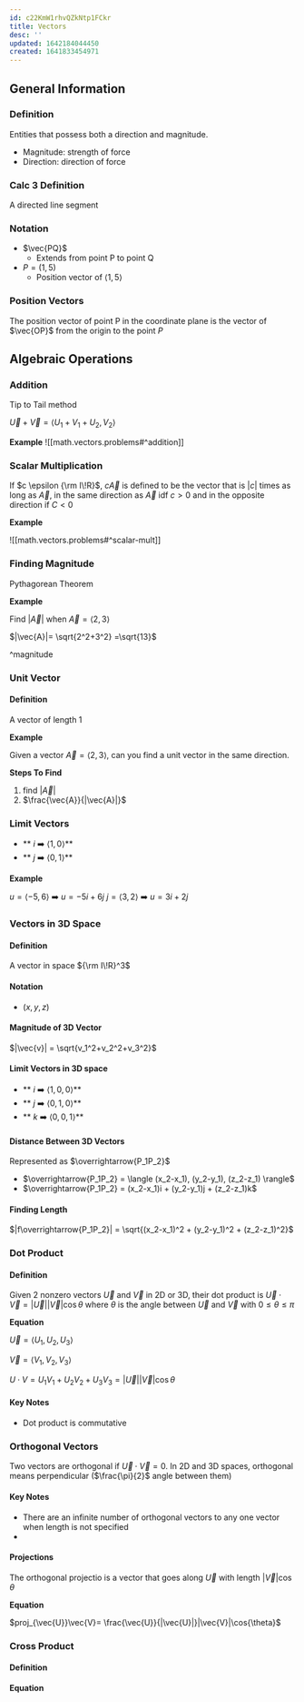 ```yaml
---
id: c22KmW1rhvQZkNtp1FCkr
title: Vectors
desc: ''
updated: 1642184044450
created: 1641833454971
---
```


## General Information
### Definition
Entities that possess both a direction and magnitude.

- Magnitude: strength of force
- Direction: direction of force


### Calc 3 Definition
A directed line segment

### Notation
-  $\vec{PQ}$
   - Extends from point P to point Q 
- $P = (1,5)$
  -  Position vector of $\langle 1,5 \rangle$
### Position Vectors
The position vector of point P in the coordinate plane is the vector of $\vec{OP}$ from the origin to the point $P$

## Algebraic Operations

### Addition

Tip to Tail method

$\vec{U}+\vec{V}=\langle U_1+V_1+U_2,V_2\rangle$

**Example**
![[math.vectors.problems#^addition]]

### Scalar Multiplication
If $c \epsilon  {\rm I\!R}$, $c\vec{A}$ is defined to be the vector that is $|c|$ times as long as $\vec{A}$, in the same direction as $\vec{A}$ idf $c>0$ and in the opposite direction if $C<0$

**Example**

![[math.vectors.problems#^scalar-mult]]

### Finding Magnitude

Pythagorean Theorem

**Example**

Find $|\vec{A}|$ when $\vec{A} = \langle 2,3 \rangle$

$|\vec{A}|= \sqrt{2^2+3^2} =\sqrt{13}$

^magnitude

### Unit Vector

#### Definition
A vector of length 1

**Example**

 Given a vector $\vec{A} = \langle 2,3 \rangle$, can you find a unit vector in the same direction.

**Steps To Find**
1. find $|\vec{A}|$
2. $\frac{\vec{A}}{|\vec{A}|}$

### Limit Vectors
- ** $i$ ➡️ $\langle 1,0 \rangle$**
- ** $j$ ➡️ $\langle 0,1 \rangle$**

**Example**

$u = \langle -5,6 \rangle$  ➡️  $u=-5i+6j$
$j = \langle 3,2 \rangle$  ➡️  $u=3i+2j$

### Vectors in 3D Space

#### Definition
A vector in space ${\rm I\!R}^3$

#### Notation
- $(x,y,z)$

#### Magnitude of 3D Vector

$|\vec{v}| = \sqrt{v_1^2+v_2^2+v_3^2}$
#### Limit Vectors in 3D space
- ** $i$ ➡️ $\langle 1,0,0 \rangle$**
- ** $j$ ➡️ $\langle 0,1,0 \rangle$**
- ** $k$ ➡️ $\langle 0,0,1 \rangle$**

#### Distance Between 3D Vectors
Represented as $\overrightarrow{P_1P_2}$ 

- $\overrightarrow{P_1P_2} = \langle (x_2-x_1), (y_2-y_1), (z_2-z_1) \rangle$
- $\overrightarrow{P_1P_2} = (x_2-x_1)i + (y_2-y_1)j + (z_2-z_1)k$

#### Finding Length
$|f\overrightarrow{P_1P_2}| = \sqrt{(x_2-x_1)^2 + (y_2-y_1)^2 + (z_2-z_1)^2}$

### Dot Product

#### Definition
Given 2 nonzero vectors $\vec{U}$ and $\vec{V}$ in 2D or 3D, their dot product is $\vec{U}\cdot\vec{V}= |\vec{U}||\vec{V}|\cos{\theta}$ where $\theta$ is the angle between $\vec{U}$ and $\vec{V}$ with $0\leq\theta\leq\pi$

**Equation**

$\vec{U}=\langle U_1,U_2,U_3\rangle$

$\vec{V}=\langle V_1,V_2,V_3\rangle$

$U \cdot V = U_1V_1+U_2V_2+U_3V_3=|\vec{U}||\vec{V}|\cos{\theta}$

#### Key Notes

- Dot product is commutative

### Orthogonal Vectors
Two vectors are orthogonal if $\vec{U}\cdot\vec{V}=0$. In 2D and 3D spaces, orthogonal means perpendicular ($\frac{\pi}{2}$ angle between them)
#### Key Notes
- There are an infinite number of orthogonal vectors to any one vector when length is not specified
- 
#### Projections
The orthogonal projectio is a vector that goes along $\vec{U}$ with length $|\vec{V}|\cos{\theta}$

**Equation**

$proj_{\vec{U}}\vec{V}= \frac{\vec{U}}{|\vec{U}|}|\vec{V}|\cos{\theta}$

### Cross Product

#### Definition

**Equation**